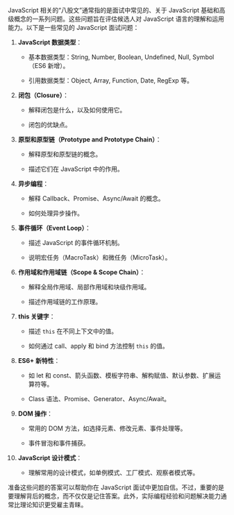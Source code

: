 JavaScript 相关的“八股文”通常指的是面试中常见的、关于 JavaScript 基础和高级概念的一系列问题。这些问题旨在评估候选人对 JavaScript 语言的理解和运用能力。以下是一些常见的 JavaScript 面试问题：



1. **JavaScript 数据类型**：

   - 基本数据类型：String, Number, Boolean, Undefined, Null, Symbol（ES6 新增）。

   - 引用数据类型：Object, Array, Function, Date, RegExp 等。



2. **闭包（Closure）**：

   - 解释闭包是什么，以及如何使用它。

   - 闭包的优缺点。



3. **原型和原型链（Prototype and Prototype Chain）**：

   - 解释原型和原型链的概念。

   - 描述它们在 JavaScript 中的作用。



4. **异步编程**：

   - 解释 Callback、Promise、Async/Await 的概念。

   - 如何处理异步操作。



5. **事件循环（Event Loop）**：

   - 描述 JavaScript 的事件循环机制。

   - 说明宏任务（MacroTask）和微任务（MicroTask）。



6. **作用域和作用域链（Scope & Scope Chain）**：

   - 解释全局作用域、局部作用域和块级作用域。

   - 描述作用域链的工作原理。



7. **this 关键字**：

   - 描述 `this` 在不同上下文中的值。

   - 如何通过 call、apply 和 bind 方法控制 `this` 的值。



8. **ES6+ 新特性**：

   - 如 let 和 const、箭头函数、模板字符串、解构赋值、默认参数、扩展运算符等。

   - Class 语法、Promise、Generator、Async/Await。



9. **DOM 操作**：

   - 常用的 DOM 方法，如选择元素、修改元素、事件处理等。

   - 事件冒泡和事件捕获。



10. **JavaScript 设计模式**：

    - 理解常用的设计模式，如单例模式、工厂模式、观察者模式等。



准备这些问题的答案可以帮助你在 JavaScript 面试中更加自信。不过，重要的是要理解背后的概念，而不仅仅是记住答案。此外，实际编程经验和问题解决能力通常比理论知识更受雇主青睐。